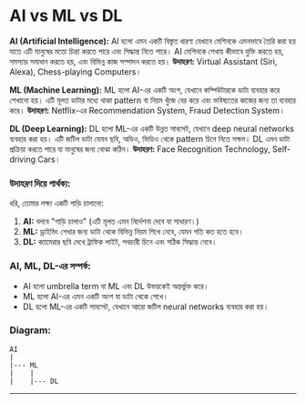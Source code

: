 # AI vs ML vs DL

**AI (Artificial Intelligence):**
AI হলো এমন একটি বিস্তৃত ধারণা যেখানে মেশিনকে এমনভাবে তৈরি করা হয় যাতে এটি মানুষের মতো চিন্তা করতে পারে এবং সিদ্ধান্ত নিতে পারে। AI মেশিনকে শেখায় কীভাবে যুক্তি করতে হয়, সমস্যার সমাধান করতে হয়, এবং বিভিন্ন কাজ সম্পাদন করতে হয়।
**উদাহরণ:** Virtual Assistant (Siri, Alexa), Chess-playing Computers।

**ML (Machine Learning):**
ML হলো AI-এর একটি অংশ, যেখানে কম্পিউটারকে ডাটা ব্যবহার করে শেখানো হয়। এটি মূলত ডাটার মধ্যে থাকা pattern বা নিয়ম খুঁজে বের করে এবং ভবিষ্যতের কাজের জন্য তা ব্যবহার করে।
**উদাহরণ:** Netflix-এর Recommendation System, Fraud Detection System।

**DL (Deep Learning):**
DL হলো ML-এর একটি উন্নত সাবসেট, যেখানে deep neural networks ব্যবহার করা হয়। এটি জটিল ডাটা যেমন ছবি, অডিও, ভিডিও থেকে pattern চিনে নিতে সক্ষম। DL এমন ডাটা প্রক্রিয়া করতে পারে যা মানুষের জন্য বোঝা কঠিন।
**উদাহরণ:** Face Recognition Technology, Self-driving Cars।

### উদাহরণ দিয়ে পার্থক্য:
ধরি, তোমার লক্ষ্য একটি গাড়ি চালানো:
1. **AI:** বলবে "গাড়ি চালাও" (এটি মূলত এমন নির্দেশনা দেবে যা সাধারণ।)
2. **ML:** ড্রাইভিং শেখার জন্য ডাটা থেকে বিভিন্ন নিয়ম শিখে নেবে, যেমন গতি কত হতে হবে।
3. **DL:** ক্যামেরার ছবি দেখে ট্রাফিক লাইট, পথচারী চিনে এবং সঠিক সিদ্ধান্ত নেবে।

### AI, ML, DL-এর সম্পর্ক:
- AI হলো umbrella term যা ML এবং DL উভয়কেই অন্তর্ভুক্ত করে।
- ML হলো AI-এর এমন একটি অংশ যা ডাটা থেকে শেখে।
- DL হলো ML-এর একটি সাবসেট, যেখানে আরো জটিল neural networks ব্যবহার করা হয়।

### Diagram:
```
AI
|
|--- ML
|    |
|    |--- DL
```

---


